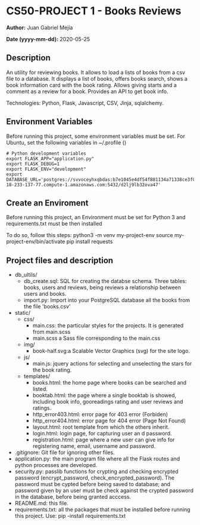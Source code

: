 # CS50-PROJECT 1 - Books Reviews

**Author:** 			Juan Gabriel Mejía

**Date (yyyy-mm-dd):**	2020-05-25

## Description

An utility for reviewing books. It allows to load a lists of books from a csv file to a database. 
It displays a list of books, offers books search, shows a book information card with the book rating.
Allows giving starts and a comment as a review for a book.
Provides an API to get book info.

Technologies: Python, Flask, Javascript, CSV, Jinja, sqlalchemy.

## Environment Variables

 Before running this project, some environment variables must be set.
 For Ubuntu, set the following variables in ~/.profile ()

 	# Python development variables
	export FLASK_APP="application.py"
	export FLASK_DEBUG=1
	export FLASK_ENV="development"
	export DATABASE_URL='postgres://svvoceyhxqbdas:b7e1045e4df54f881134a71338ce3f0d62508ae2c2fd43155689dbb219ac747b@ec2-18-233-137-77.compute-1.amazonaws.com:5432/d2lj9lb32ova47'


## Create an Enviroment 

 Before running this project, an Environment must be set for Python 3 and requirements.txt must be then installed

 To do so, follow this steps:
	python3 -m venv my-project-env
	source my-project-env/bin/activate
	pip install requests

## Project files and description

* db_ultils/
  * db_create.sql:  SQL for creating the databse schema. Three tables: books, users and reviews, being reviews a relationship between users and books. 
  * import.py:      Import into your PostgreSQL database all the books from the file 'books.csv'
* static/
  * css/
    * main.css: 	the particular styles for the projects. It is generated from main.scss
    * main.scss     a Sass file corresponding to the main.css
  * img/
  	* book-half.svg:a Scalable Vector Graphics (svg) for the site logo.
  * js/
  	* main.js: 		jquery actions for selecting and unselecting the stars for the book rating.
  * templates/
  	* books.html: 	the home page where books can be searched and listed.  	
  	* booktab.html: the page where a single booktab is showed, including book info, gooreadings rating and user reviews and ratings.
  	* http_error403.html: error page for 403 error (Forbiden)
  	* http_error404.html: error page for 404 error (Page Not Found)
  	* layout.html: 	root template from which the others inherit. 
  	* login.html: 	login page, for capturing user an d password.
  	* registration.html: page where a new user can give info for registering name, email, username and password.
* .gitignore: 		Git file for ignoring other files.
* application.py: 	the main program file where all the Flask routes and python processes are developed.
* security.py: 		passlib functions for crypting and checking encrypted password (encrypt_password, check_encrypted_password). The password must be cypted before being saved to database; and password given by an user must be check against the crypted password in the database, before being granted acccess.
* README.md: 		this file.
* requirements.txt: all the packages that must be installed before running this project. Use: pip -install requirements.txt



